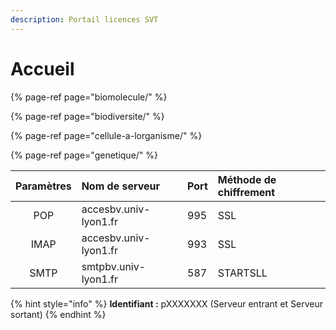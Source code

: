 ```yaml
---
description: Portail licences SVT
---
```


# Accueil

{% page-ref page="biomolecule/" %}

{% page-ref page="biodiversite/" %}

{% page-ref page="cellule-a-lorganisme/" %}

{% page-ref page="genetique/" %}

| Paramètres | Nom de serveur | Port | Méthode de chiffrement |
| :---: | :--- | :--- | :--- |
| POP | accesbv.univ-lyon1.fr | 995 | SSL |
| IMAP | accesbv.univ-lyon1.fr | 993 | SSL |
| SMTP | smtpbv.univ-lyon1.fr | 587 | STARTSLL |

{% hint style="info" %}
**Identifiant :** pXXXXXXX \(Serveur entrant et Serveur sortant\) 
{% endhint %}

